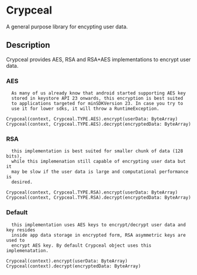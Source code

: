 Crypceal
=======

A general purpose library for encypting user data.

## Description
Crypceal provides AES, RSA and RSA+AES implementations to encrypt user data.


### AES

      As many of us already know that android started supporting AES key 
      stored in keystore API 23 onwards, this encryption is best suited
      to applications targeted for minSDKVersion 23. In case you try to
      use it for lower sdks, it will throw a RuntimeException.
```
Crypceal(context, Crypceal.TYPE.AES).encrypt(userData: ByteArray)
Crypceal(context, Crypceal.TYPE.AES).decrypt(encryptedData: ByteArray)
```

### RSA

      this implementation is best suited for smaller chunk of data (128 bits),
      while this implemenation still capable of encrypting user data but it
      may be slow if the user data is large and computational performance is
      desired.
```
Crypceal(context, Crypceal.TYPE.RSA).encrypt(userData: ByteArray)
Crypceal(context, Crypceal.TYPE.RSA).decrypt(encryptedData: ByteArray)
```

### Default

      this implementation uses AES keys to encrypt/decrypt user data and key resides
      inside app data storage in encrypted form, RSA asymmetric keys are used to 
      encrypt AES key. By default Crypceal object uses this implemenatation.
```
Crypceal(context).encrypt(userData: ByteArray)
Crypceal(context).decrypt(encryptedData: ByteArray)
```
